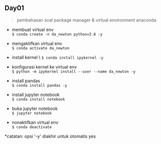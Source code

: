## Day01
> pembahasan soal package manager & virtual environment anaconda

- membuat virtual env \
`$ conda create -n da_newton python=3.8 -y`

- mengaktifkan virtual env \
`$ conda activate da_newton`

- install kernel \ 
`$ conda install ipykernel -y`

- konfigurasi kernel ke virtual env \
`$ python -m ipykernel install --user --name da_newton -y`

- install pandas \
`$ conda install pandas -y`

- install jupyter notebook \
`$ conda install notebook`

- buka jupyter notebook \
`$ jupyter notebook`


- nonaktifkan virtual env \
`$ conda deactivate`

*catatan: opsi '-y' diakhir untuk otomatis yes
